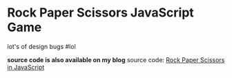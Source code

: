 # Rock Paper Scissors JavaScript Game

lot's of design bugs #lol

**source code is also available on my blog**
source code: [Rock Paper Scissors in JavaScript](https://www.codesnail.com/rock-paper-scissors-javascript/)
